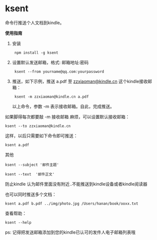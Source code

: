 ksent
=====

命令行推送个人文档到kindle。

**使用指南**

1. 安装

        npm install -g ksent

2. 设置默认发送邮箱，格式: 邮箱地址:密码

        ksent --from yourname@qq.com:yourpassword

3. 推送，如下示例，推送 a.pdf 至 zzxiaoman@kindle.cn 这个kindle接收邮箱：

        ksent -m zzxiaoman@kindle.cn a.pdf

    以上命令，参数 -m 表示接收邮箱。自此，完成推送。

如果脚得每次都要敲 -m 接收邮箱 麻烦，可以设置默认接收邮箱：

    ksent --to zzxiaoman@kindle.cn

这样，以后只需要如下命令即可推送：

    ksent a.pdf

其他

    ksent --subject '邮件主题'

    ksent --text  '邮件正文'

防止kindle 认为邮件里面没有附近..不能推送到kindle设备或者kindle阅读器
        
也可以同时推送多个文档：

    ksent a.pdf b.pdf ../img/photo.jpg /Users/hanan/book/ooxx.txt

查看帮助：

    ksent --help
    
ps: 记得把发送邮箱添加到您的kindle已认可的发件人电子邮箱列表哦
